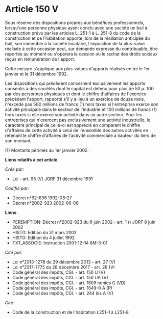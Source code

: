 # Article 150 V

Sous réserve des dispositions propres aux bénéfices professionnels, lorsqu'une personne physique ayant conclu avec une
société un bail à construction prévu par les articles L. 251-1 à L. 251-8 du code de la construction et de l'habitation
apporte, lors de la résiliation anticipée du bail, son immeuble à la société locataire, l'imposition de la plus-value
réalisée à cette occasion peut, sur demande expresse du contribuable, être reportée au moment où s'opérera la cession ou le
rachat des droits sociaux reçus en rémunération de l'apport.

Cette mesure s'applique aux plus-values d'apports réalisés en tre le 1er janvier et le 31 décembre 1992.

Les dispositions qui précèdent concernent exclusivement les apports consentis à des sociétés dont le capital est détenu pour
plus de 50 p. 100 par des personnes physiques et dont le chiffre d'affaires de l'exercice précédant l'apport, rapporté s'il y
a lieu à un exercice de douze mois, n'excède pas 500 millions de francs (1) hors taxes si l'entreprise exerce son activité
principale dans le secteur de l'industrie et 100 millions de francs (1) hors taxes si elle exerce son activité dans un autre
secteur. Pour les entreprises qui n'exercent pas exclusivement une activité industrielle, le caractère principal de celle-ci
est apprécié en comparant le chiffre d'affaires de cette activité à celui de l'ensemble des autres activités en retenant le
chiffre d'affaires de l'activité commerciale à hauteur du tiers de son montant.

(1) Montants périmés au 1er janvier 2002.

**Liens relatifs à cet article**

_Créé par_:

  - Loi - art. 95 (V) JORF 31 décembre 1991

_Codifié par_:

  - Décret n°92-836 1992-08-27
  - Décret n°2002-923 2002-06-06

**Liens**:

  - PEREMPTION: Décret n°2002-923 du 6 juin 2002 - art. 1 () JORF 8 juin 2002
  - HISTO: Edition du 31 mars 2002
  - HISTO: Edition du 4 juillet 1992
  - TXT_ASSOCIE: Instruction 2001-12-14 8M-3-01

_Cité par_:

  - Loi n°2013-1278 du 29 décembre 2013 - art. 27 (V)
  - Loi n°2017-1775 du 28 décembre 2017 - art. 28 (V)
  - Code général des impôts, CGI. - art. 150 U (V)
  - Code général des impôts, CGI. - art. 150 UA (V)
  - Code général des impôts, CGI. - art. 1609 nonies G (VD)
  - Code général des impôts, CGI. - art. 1649-0 A (P)
  - Code général des impôts, CGI. - art. 244 bis A (V)

_Cite_:

  - Code de la construction et de l'habitation L251-1 à L251-8
